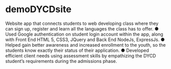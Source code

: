 # demoDYCDsite
Website app that connects students to web developing class where they can sign up, register and learn all the languages the class has to offer.
●	Used Google authentication on student login account within the app, along with Front End HTML 5, CSS3, JQuery and Back End NodeJs, ExpressJs.
●	Helped gain better awareness and increased enrollment to the youth, so the students know exactly their status of their application.
●	Developed efficient client needs using assessment skills by empathizing the DYCD student’s requirements during the admissions phase. 
